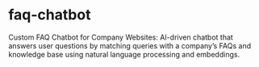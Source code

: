 # faq-chatbot
Custom FAQ Chatbot for Company Websites: AI-driven chatbot that answers user questions by matching queries with a company’s FAQs and knowledge base using natural language processing and embeddings.
